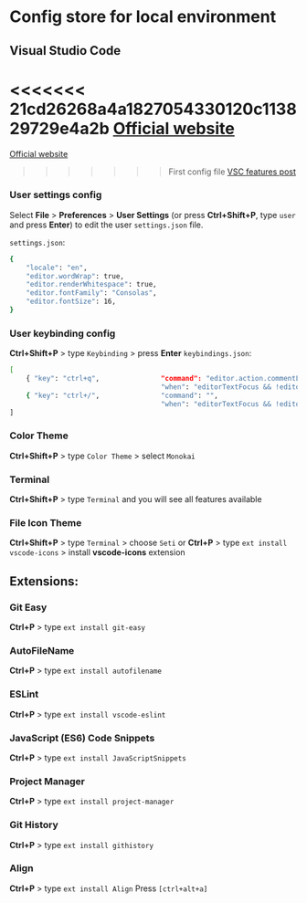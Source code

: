 # Config store for local environment

## Visual Studio Code

<<<<<<< 21cd26268a4a1827054330120c113829729e4a2b
[Official website][VSC]
=======
[Official website][VSC]    
>>>>>>> First config file
[VSC features post][VSC-features]

### User settings config
Select **File** > **Preferences** > **User Settings** (or press **Ctrl+Shift+P**, type `user` and press **Enter**) to edit the user `settings.json` file.

`settings.json`:
```sh
{
    "locale": "en",
    "editor.wordWrap": true,
    "editor.renderWhitespace": true,
    "editor.fontFamily": "Consolas",
    "editor.fontSize": 16,
}
```

### User keybinding config
**Ctrl+Shift+P** > type `Keybinding` > press **Enter**
`keybindings.json`:
```sh
[
    { "key": "ctrl+q",               "command": "editor.action.commentLine",
                                     "when": "editorTextFocus && !editorReadonly" },
    { "key": "ctrl+/",               "command": "",
                                     "when": "editorTextFocus && !editorReadonly" },
]
```

### Color Theme
**Ctrl+Shift+P** > type `Color Theme` > select `Monokai`

### Terminal
**Ctrl+Shift+P** > type `Terminal` and you will see all features available

### File Icon Theme
**Ctrl+Shift+P** > type `Terminal` > choose `Seti`
or
**Ctrl+P** > type `ext install vscode-icons` > install **vscode-icons** extension

## Extensions:

### Git Easy
**Ctrl+P** > type `ext install git-easy`
###  AutoFileName
**Ctrl+P** > type `ext install autofilename`
### ESLint
**Ctrl+P** > type `ext install vscode-eslint`
### JavaScript (ES6) Code Snippets
**Ctrl+P** > type `ext install JavaScriptSnippets`
### Project Manager
**Ctrl+P** > type `ext install project-manager`
### Git History
**Ctrl+P** > type `ext install githistory`
### Align 
**Ctrl+P** > type `ext install Align`
Press `[ctrl+alt+a]`




[VSC]: https://code.visualstudio.com/b?utm_expid=101350005-35.Eg8306GUR6SersZwpBjURQ.1&utm_referrer=https%3A%2F%2Fwww.google.by%2F
[VSC-features]: https://scotch.io/tutorials/best-of-visual-studio-code-features-plugins-acting-like-atom-and-sublime
